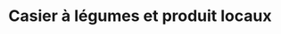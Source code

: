 ---
title: "Casier à légumes et produit locaux"
url: /colmar/casier-a-legumes-et-produit-locaux/
shop: Hofladen
---